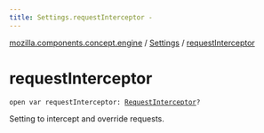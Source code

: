 ```yaml
---
title: Settings.requestInterceptor - 
---
```


[mozilla.components.concept.engine](../index.html) / [Settings](index.html) / [requestInterceptor](./request-interceptor.html)

# requestInterceptor

`open var requestInterceptor: `[`RequestInterceptor`](../../mozilla.components.concept.engine.request/-request-interceptor/index.html)`?`

Setting to intercept and override requests.

